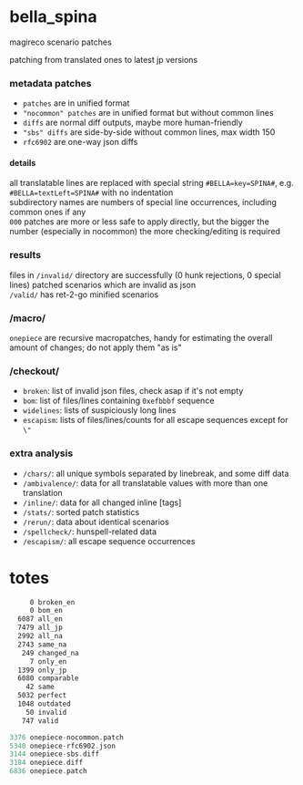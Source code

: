 # bella_spina
magireco scenario patches

patching from translated ones to latest jp versions

### metadata patches
- `patches` are in unified format
- `"nocommon" patches` are in unified format but without common lines
- `diffs` are normal diff outputs, maybe more human-friendly
- `"sbs" diffs` are side-by-side without common lines, max width 150
- `rfc6902` are one-way json diffs

#### details
all translatable lines are replaced with special string `#BELLA=key=SPINA#`, e.g. `#BELLA=textLeft=SPINA#` with no indentation<br/>
subdirectory names are numbers of special line occurrences, including common ones if any<br/>
`000` patches are more or less safe to apply directly, but the bigger the number (especially in nocommon) the more checking/editing is required

### results
files in `/invalid/` directory are successfully (0 hunk rejections, 0 special lines) patched scenarios which are invalid as json<br/>
`/valid/` has ret-2-go minified scenarios

### /macro/
`onepiece` are recursive macropatches, handy for estimating the overall amount of changes; do not apply them "as is"

### /checkout/
- `broken`: list of invalid json files, check asap if it's not empty<br/>
- `bom`: list of files/lines containing `0xefbbbf` sequence<br/>
- `widelines`: lists of suspiciously long lines<br/>
- `escapism`: lists of files/lines/counts for all escape sequences except for `\"`

### extra analysis
- `/chars/`: all unique symbols separated by linebreak, and some diff data<br/>
- `/ambivalence/`: data for all translatable values with more than one translation<br/>
- `/inline/`: data for all changed inline [tags]<br/>
- `/stats/`: sorted patch statistics<br/>
- `/rerun/`: data about identical scenarios<br/>
- `/spellcheck/`: hunspell-related data<br/>
- `/escapism/`: all escape sequence occurrences

# totes
```asm
     0 broken_en
     0 bom_en
  6087 all_en
  7479 all_jp
  2992 all_na
  2743 same_na
   249 changed_na
     7 only_en
  1399 only_jp
  6080 comparable
    42 same
  5032 perfect
  1048 outdated
    50 invalid
   747 valid
```
```c
3376 onepiece-nocommon.patch
5340 onepiece-rfc6902.json
3144 onepiece-sbs.diff
3184 onepiece.diff
6836 onepiece.patch
```
